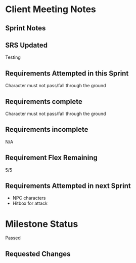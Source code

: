 # Client Meeting Notes

## Sprint Notes

## SRS Updated

Testing

## Requirements Attempted in this Sprint

Character must not pass/fall through the ground

## Requirements complete

Character must not pass/fall through the ground

## Requirements incomplete

N/A

## Requirement Flex Remaining

5/5

## Requirements Attempted in next Sprint

- NPC characters
- Hitbox for attack

# Milestone Status

Passed

## Requested Changes
